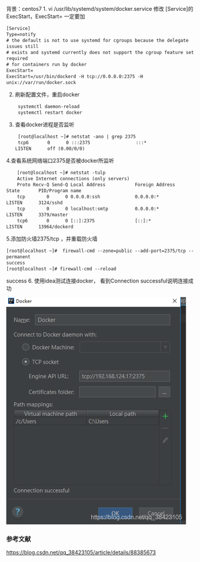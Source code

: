 背景：centos7
1. vi /usr/lib/systemd/system/docker.service 修改 [Service]的ExecStart，ExecStart= 一定要加

    [Service]
    Type=notify
    # the default is not to use systemd for cgroups because the delegate issues still
    # exists and systemd currently does not support the cgroup feature set required
    # for containers run by docker
    ExecStart=
    ExecStart=/usr/bin/dockerd -H tcp://0.0.0.0:2375 -H unix://var/run/docker.sock
2. 刷新配置文件，重启docker     

        systemctl daemon-reload
        systemctl restart docker
3. 查看docker进程是否监听

        [root@localhost ~]# netstat -ano | grep 2375
        tcp6       0      0 :::2375                 :::*                    LISTEN      off (0.00/0/0)
4.查看系统网络端口2375是否被docker所监听

        [root@localhost ~]# netstat -tulp
        Active Internet connections (only servers)
        Proto Recv-Q Send-Q Local Address           Foreign Address         State       PID/Program name    
        tcp        0      0 0.0.0.0:ssh             0.0.0.0:*               LISTEN      3124/sshd           
        tcp        0      0 localhost:smtp          0.0.0.0:*               LISTEN      3379/master         
        tcp6       0      0 [::]:2375               [::]:*                  LISTEN      13964/dockerd       
              
5.添加防火墙2375/tcp ，并重载防火墙

    [root@localhost ~]#  firewall-cmd --zone=public --add-port=2375/tcp --permanent
    success
    [root@localhost ~]# firewall-cmd --reload
success
6. 使用idea测试连接docker， 看到Connection successful说明连接成功
 
 ![alt 属性文本](../images/d1.png)
 ### 参考文献 
https://blog.csdn.net/qq_38423105/article/details/88385673